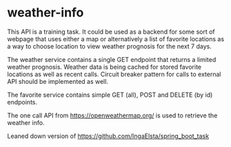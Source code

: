 ﻿# weather-info
This API is a training task. It could be used as a backend for some sort of webpage
that uses either a map or alternatively a list of favorite locations as a way to choose
location to view weather prognosis for the next 7 days.

The weather service contains a single GET endpoint that returns a limited weather prognosis. 
Weather data is being cached for stored favorite locations as well as recent calls.
Circuit breaker pattern for calls to external API should be implemented as well.

The favorite service contains simple GET (all), POST and DELETE (by id) endpoints.

The one call API from https://openweathermap.org/ is used to retrieve the weather info.

Leaned down version of https://github.com/IngaElsta/spring_boot_task 
